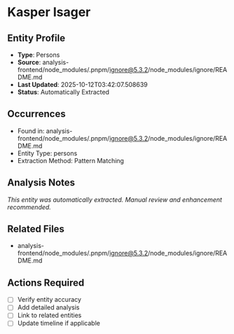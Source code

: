 # Kasper Isager

## Entity Profile
- **Type**: Persons
- **Source**: analysis-frontend/node_modules/.pnpm/ignore@5.3.2/node_modules/ignore/README.md
- **Last Updated**: 2025-10-12T03:42:07.508639
- **Status**: Automatically Extracted

## Occurrences
- Found in: analysis-frontend/node_modules/.pnpm/ignore@5.3.2/node_modules/ignore/README.md
- Entity Type: persons
- Extraction Method: Pattern Matching

## Analysis Notes
*This entity was automatically extracted. Manual review and enhancement recommended.*

## Related Files
- analysis-frontend/node_modules/.pnpm/ignore@5.3.2/node_modules/ignore/README.md

## Actions Required
- [ ] Verify entity accuracy
- [ ] Add detailed analysis
- [ ] Link to related entities
- [ ] Update timeline if applicable
